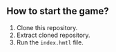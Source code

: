 ## How to start the game?
1. Clone this repository.
2. Extract cloned repository.
3. Run the `index.hmtl` file.
